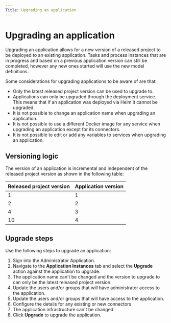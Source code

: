 ```yaml
---
Title: Upgrading an application
---
```


# Upgrading an application   
Upgrading an application allows for a new version of a released project to be deployed to an existing application. Tasks and process instances that are in progress and based on a previous application version can still be completed, however any new ones started will use the new model definitions. 

Some considerations for upgrading applications to be aware of are that:

* Only the latest released project version can be used to upgrade to. 
* Applications can only be upgraded through the deployment service. This means that if an application was deployed via Helm it cannot be upgraded. 
* It is not possible to change an application name when upgrading an application. 
* It is not possible to use a different Docker image for any service when upgrading an application except for its connectors.
* It is not possible to edit or add any variables to services when upgrading an application. 

## Versioning logic
The version of an application is incremental and independent of the released project version as shown in the following table: 

| Released project version | Application version | 
| ------------------------ | ------------------- | 
| 1 | 1 | 
| 2 | 2 | 
| 4 | 3 | 
| 10 | 4 | 

## Upgrade steps 
Use the following steps to upgrade an application: 

1. Sign into the Administrator Application. 
2. Navigate to the **Application Instances** tab and select the **Upgrade** action against the application to upgrade. 
3. The application name can't be changed and the version to upgrade to can only be the latest released project version.
4. Update the users and/or groups that will have administrator access to the application. 
5. Update the users and/or groups that will have access to the application. 
6. Configure the details for any existing or new connectors
7. The application infrastructure can't be changed. 
8. Click **Upgrade** to upgrade the application. 